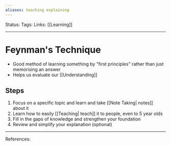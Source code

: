 ```yaml
---
aliases: teaching explaining
---
```

Status:
Tags: 
Links: [[Learning]]
___

# Feynman's Technique
- Good method of learning something by "first principles" rather than just memorising an answer
- Helps us evaluate our [[Understanding]]

## Steps

1. Focus on a specific topic and learn and take [[Note Taking| notes]] about it
2. Learn how to easily [[Teaching| teach]] it to people, even to 5 year olds
3. Fill in the gaps of knowledge and strengthen your foundation
4. Review and simplify your explanation (optional)

___
References:
